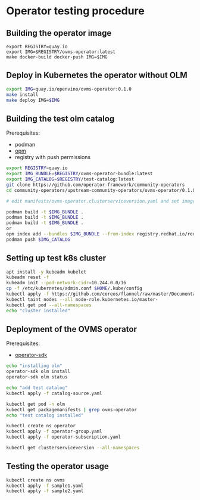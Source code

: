 # Operator testing procedure

## Building the operator image 

```
export REGISTRY=quay.io
export IMG=$REGISTRY/ovms-operator:latest
make docker-build docker-push IMG=$IMG
```

## Deploy in Kubernetes the operator without OLM
```bash
export IMG=quay.io/openvino/ovms-operator:0.1.0
make install
make deploy IMG=$IMG
```

## Building the test olm catalog

Prerequisites:
- podman
- [opm](https://github.com/operator-framework/operator-registry/releases/latest) 
- registry with push permissions

```bash
export REGISTRY=quay.io
export IMG_BUNDLE=$REGISTRY/ovms-operator-bundle:latest
export IMG_CATALOG=$REGISTRY/test-catalog:latest
git clone https://github.com/operator-framework/community-operators
cd community-operators/upstream-community-operators/ovms-operator/0.1.0

# edit manifests/ovms-operator.clusterserviceversion.yaml and set image: to point to the test operator image

podman build -t $IMG_BUNDLE .
podman build -t $IMG_BUNDLE .
podman build -t $IMG_BUNDLE .
or
opm index add --bundles $IMG_BUNDLE --from-index registry.redhat.io/redhat/community-operator-index:v4.7 -p podman --tag $IMG_CATALOG
podman push $IMG_CATALOG
```

## Setting up test k8s cluster
```bash 
apt install -y kubeadm kubelet
kubeadm reset -f
kubeadm init --pod-network-cidr=10.244.0.0/16
cp -f /etc/kubernetes/admin.conf $HOME/.kube/config
kubectl apply -f https://github.com/coreos/flannel/raw/master/Documentation/kube-flannel.yml
kubectl taint nodes --all node-role.kubernetes.io/master-
kubectl get pod --all-namespaces
echo "cluster installed"
```
## Deployment of the OVMS operator
Prerequisites:
- [operator-sdk](https://github.com/operator-framework/operator-sdk)

```bash
echo "installing olm"
operator-sdk olm install
operator-sdk olm status

echo "add test catalog"
kubectl apply -f catalog-source.yaml

kubectl get pod -n olm
kubectl get packagemanifests | grep ovms-operator
echo "test catalog installed"

kubectl create ns operator
kubectl apply -f operator-group.yaml
kubectl apply -f operator-subscription.yaml

kubectl get clusterserviceversion --all-namespaces
```

## Testing the operator usage
```bash
kubectl create ns ovms
kubectl apply -f sample1.yaml
kubectl apply -f sample2.yaml
```
